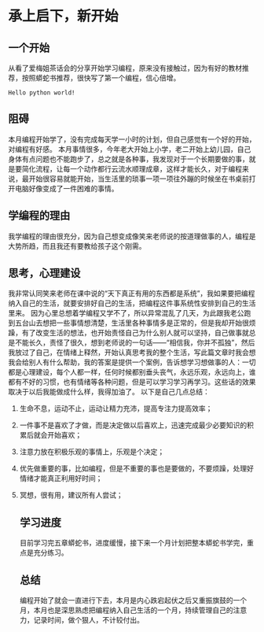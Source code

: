 # 承上启下，新开始



## 一个开始

从看了爱梅姐茶话会的分享开始学习编程，原来没有接触过，因为有好的教材推荐，按照蟒蛇书推荐，很快写了第一个编程，信心倍增。

`Hello python world!`



## 阻碍

本月编程开始学了，没有完成每天学一小时的计划，但自己感觉有一个好的开始，对编程有好感。
本月事情很多，今年老大开始上小学，老二开始上幼儿园，自己身体有点问题也不能跑步了，总之就是各种事，我发现对于一个长期要做的事，就是要简化流程，让每一个动作都行云流水顺理成章，这样才能长久，对于编程来说，最开始很容易就能开始，当生活里的琐事一项一项往外蹦的时候坐在书桌前打开电脑好像变成了一件困难的事情。



## 学编程的理由

我学编程的理由很充分，因为自己想变成像笑来老师说的按道理做事的人，编程是大势所趋，而且我还有要教给孩子这个刚需。



## 思考，心理建设

我非常认同笑来老师在课中说的“天下真正有用的东西都是系统”，我如果要把编程纳入自己的生活，就要安排好自己的生活，把编程这件事系统性安排到自己的生活里来。
因为心里总想着学编程又学不了，所以异常混乱了几天，为此跟我老公跑到五台山去想把一些事情想清楚，生活里各种事情多是正常的，但是我却开始很烦躁，有了改变生活的想法，也开始责怪自己为什么别人就可以坚持，自己做事就总是不能长久，责怪了很久，想到老师说的一句话——“相信我，你并不孤独”，然后我放过了自己，在情绪上释然，开始认真思考我的整个生活，写此篇文章时我会想我会给别人有什么帮助，我的答案是提供一个案例，告诉想学习想做事的人：一切都是心理建设，每个人都一样，任何时候都别垂头丧气，永远乐观，永远向上，谁都有不好的习惯，也有情绪等各种问题，但是可以学习学习再学习。这些话的效果取决于以后我能做成什么样，我得加油了。
以下是自己几点总结：

1. 生命不息，运动不止，运动让精力充沛，提高专注力提高效率；

2. 一件事不是喜欢了才做，而是决定做以后喜欢上，迅速完成最少必要知识的积累后就会开始喜欢；

3. 注意力放在积极乐观的事情上，乐观是个决定；

4. 优先做重要的事，比如编程，但是不重要的事也是要做的，不要烦躁，处理好情绪才能真正利用好时间；

5. 冥想，很有用，建议所有人尝试；

   

   ## 学习进度

   目前学习完五章蟒蛇书，进度缓慢，接下来一个月计划把整本蟒蛇书学完，重点是充分练习。

   

   ## 总结

   编程开始了就会一直进行下去，本月是内心跌宕起伏之后又重振旗鼓的一个月，本月也是深思熟虑把编程纳入自己生活的一个月，持续管理自己的注意力，记录时间，做个狠人，不计较付出。

   

   



